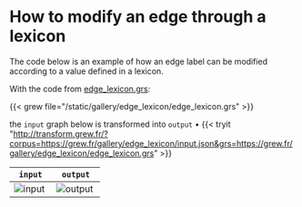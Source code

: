 # How to modify an edge through a lexicon

The code below is an example of how an edge label can be modified according to a value defined in a lexicon.

With the code from [edge_lexicon.grs](../edge_lexicon/edge_lexicon.grs):

{{< grew file="/static/gallery/edge_lexicon/edge_lexicon.grs" >}}

the `input` graph below is transformed into `output` • {{< tryit "http://transform.grew.fr/?corpus=https://grew.fr/gallery/edge_lexicon/input.json&grs=https://grew.fr/gallery/edge_lexicon/edge_lexicon.grs" >}}

| `input` | `output` |
|---------|----------|
| ![input](/gallery/edge_lexicon/_build/input.svg) | ![output](/gallery/edge_lexicon/_build/output.svg) | 

